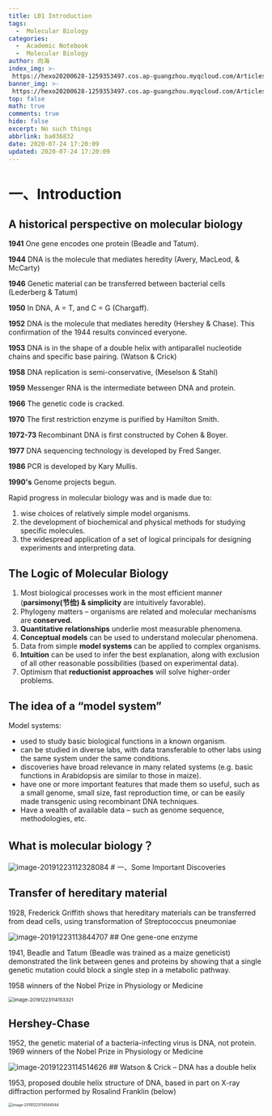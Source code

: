 ```yaml
---
title: L01 Introduction
tags:
  -  Molecular Biology
categories:
  -  Academic Notebook
  -  Molecular Biology
author: 向海
index_img: >-
 https://hexo20200628-1259353497.cos.ap-guangzhou.myqcloud.com/Articles/Academic_Notes/Molecular%20Biology/20200724_%EC%BA%AC%EB%A3%A8%ED%83%88%EC%B6%9C.png
banner_img: >-
 https://hexo20200628-1259353497.cos.ap-guangzhou.myqcloud.com/Articles/Academic_Notes/Molecular%20Biology/20200724_Sunlight%281%29.jpg
top: false
math: true
comments: true
hide: false
excerpt: No such things
abbrlink: ba036832
date: 2020-07-24 17:20:09
updated: 2020-07-24 17:20:09
---
```


# 一、Introduction

## A historical perspective on molecular biology

**1941** One gene encodes one protein (Beadle and Tatum).

**1944** DNA is the molecule that mediates heredity (Avery, MacLeod, & McCarty)

**1946** Genetic material can be transferred between bacterial cells (Lederberg & Tatum) 

**1950** In DNA, A = T, and C = G (Chargaff). 

**1952** DNA is the molecule that mediates heredity (Hershey & Chase). This confirmation of the 1944 results convinced everyone.

**1953** DNA is in the shape of a double helix with antiparallel nucleotide chains and specific base pairing. (Watson & Crick)

**1958** DNA replication is semi-conservative, (Meselson & Stahl)

**1959** Messenger RNA is the intermediate between DNA and protein.

**1966** The genetic code is cracked. 

**1970** The first restriction enzyme is purified by Hamilton Smith. 

**1972-73** Recombinant DNA is first constructed by Cohen & Boyer. 

**1977** DNA sequencing technology is developed by Fred Sanger.

**1986** PCR is developed by Kary Mullis.

**1990's** Genome projects begun. 



Rapid progress in molecular biology was and is made due to:
1. wise choices of relatively simple model organisms.
2. the development of biochemical and physical methods for studying specific molecules.
3. the widespread application of a set of logical principals for designing experiments and interpreting data.

## The Logic of Molecular Biology

1. Most biological processes work in the most efficient manner (**parsimony(节俭) & simplicity** are intuitively favorable).
2. Phylogeny matters – organisms are related and molecular mechanisms are **conserved.**
3. **Quantitative relationships** underlie most measurable phenomena.
4. **Conceptual models** can be used to understand molecular phenomena.
5. Data from simple **model systems** can be applied to complex organisms.
6. **Intuition** can be used to infer the best explanation, along with exclusion of all other reasonable possibilities (based on experimental data).
7. Optimism that **reductionist approaches** will solve higher-order problems.

## The idea of a “model system”
Model systems: 

+ used to study basic biological functions in a known organism. 
+ can be studied in diverse labs, with data transferable to other labs using the same system under the same conditions. 
+ discoveries have broad relevance in many related systems (e.g. basic functions in Arabidopsis are similar to those in maize). 
+ have one or more important features that made them so useful, such as a small genome, small size, fast reproduction time, or can be easily made transgenic using recombinant DNA techniques. 
+ Have a wealth of available data – such as genome sequence, methodologies, etc.

## What is molecular biology？

<img src="https://20190531-1259353497.cos.ap-guangzhou.myqcloud.com/image-20191223112328084.png" alt="image-20191223112328084" style="zoom:100%;" />
# 一、Some Important Discoveries

## Transfer of hereditary material

1928, Frederick Griffith shows that hereditary materials can be transferred from dead cells, using transformation of Streptococcus pneumoniae

<img src="https://20190531-1259353497.cos.ap-guangzhou.myqcloud.com/image-20191223113844707.png" alt="image-20191223113844707" style="zoom:100%;" />
## One gene-one enzyme

1941, Beadle and Tatum (Beadle was trained as a maize geneticist) demonstrated the link between genes and proteins by showing that a single genetic mutation could block a single step in a metabolic pathway. 

1958 winners of the Nobel Prize in Physiology or Medicine

<img src="https://20190531-1259353497.cos.ap-guangzhou.myqcloud.com/image-20191223114153321.png" alt="image-20191223114153321" style="zoom:67%;" />

## Hershey-Chase

1952, the genetic material of a bacteria-infecting virus is DNA, not protein.
1969 winners of the Nobel Prize in Physiology or Medicine

<img src="https://20190531-1259353497.cos.ap-guangzhou.myqcloud.com/image-20191223114514626.png" alt="image-20191223114514626" style="zoom:100%;" />
## Watson & Crick – DNA has a double helix

1953, proposed double helix structure of DNA, based in part on X-ray diffraction performed by Rosalind Franklin (below)

<img src="https://20190531-1259353497.cos.ap-guangzhou.myqcloud.com/image-20191223114544544.png" alt="image-20191223114544544" style="zoom:50%;" />

